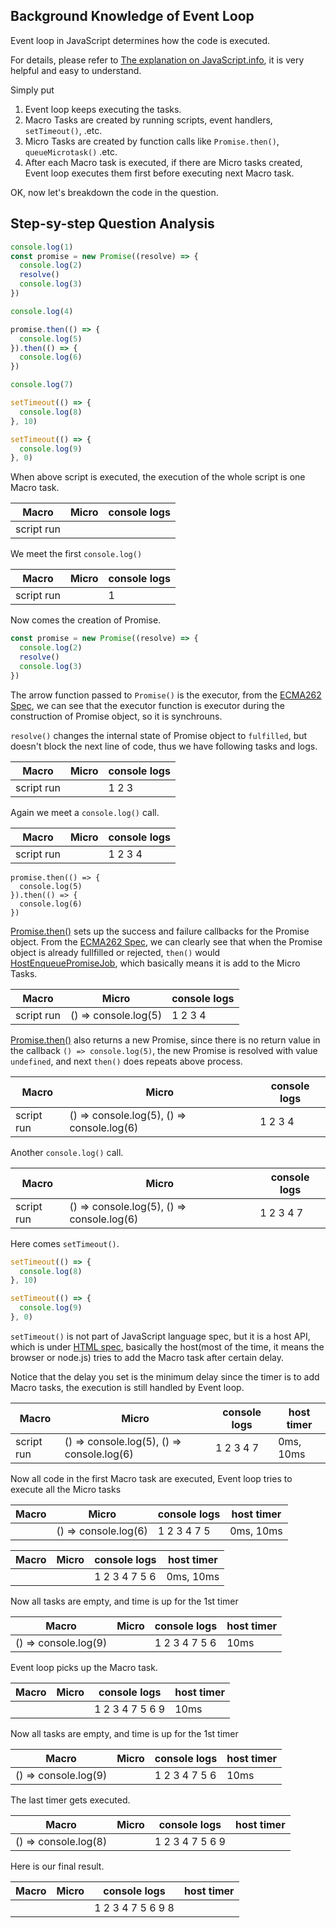 ## Background Knowledge of Event Loop

Event loop in JavaScript determines how the code is executed. 

For details, please refer to [The explanation on JavaScript.info](https://javascript.info/event-loop), it is very helpful and easy to understand. 

Simply put

1. Event loop keeps executing the tasks.
2. Macro Tasks are created by running scripts, event handlers, `setTimeout()`, .etc.
3. Micro Tasks are created by function calls like `Promise.then()`, `queueMicrotask()` .etc. 
4. After each Macro task is executed, if there are Micro tasks created, Event loop executes them first before executing next Macro task.

OK, now let's breakdown the code in the question.

## Step-sy-step Question Analysis 

```js
console.log(1)
const promise = new Promise((resolve) => {
  console.log(2)
  resolve()
  console.log(3)
})

console.log(4)

promise.then(() => {
  console.log(5)
}).then(() => {
  console.log(6)
})

console.log(7)

setTimeout(() => {
  console.log(8)
}, 10)

setTimeout(() => {
  console.log(9)
}, 0)
```

When above script is executed, the execution of the whole script is one Macro task. 

|Macro|Micro| console logs |
-------|------|-----
| script run | | |

We meet the first `console.log()`

|Macro|Micro| console logs |
-------|------|-----
| script run | | 1 |

Now comes the creation of Promise.

```js
const promise = new Promise((resolve) => {
  console.log(2)
  resolve()
  console.log(3)
})
```

The arrow function passed to `Promise()` is the executor, from the [ECMA262 Spec](https://tc39.es/ecma262/multipage/control-abstraction-objects.html#sec-promise-executor), we can see that the executor function is executor during the construction of Promise object, so it is synchrouns.

`resolve()` changes the internal state of Promise object to `fulfilled`, but doesn't block the next line of code, thus we have following tasks and logs.

|Macro|Micro| console logs |
-------|------|-----
| script run | | 1 2 3 |

Again we meet a `console.log()` call.

|Macro|Micro| console logs |
-------|------|-----
| script run | | 1 2 3 4 |

```
promise.then(() => {
  console.log(5)
}).then(() => {
  console.log(6)
})
```

[Promise.then()](https://developer.mozilla.org/en-US/docs/Web/JavaScript/Reference/Global_Objects/Promise/then) sets up the success and failure callbacks for the Promise object. From the [ECMA262 Spec](https://tc39.es/ecma262/multipage/control-abstraction-objects.html#sec-performpromisethen), we can clearly see that when the Promise object is already fullfilled or rejected, `then()` would [HostEnqueuePromiseJob](https://tc39.es/ecma262/multipage/executable-code-and-execution-contexts.html#sec-hostenqueuepromisejob), which basically means it is add to the Micro Tasks. 

|Macro|Micro| console logs |
-------|------|-----
| script run | () => console.log(5) | 1 2 3 4 |

[Promise.then()](https://developer.mozilla.org/en-US/docs/Web/JavaScript/Reference/Global_Objects/Promise/then) also returns a new Promise, since there is no return value in the callback `() => console.log(5)`, the new Promise is resolved with value `undefined`, and next `then()` does repeats above process. 

|Macro|Micro| console logs |
-------|------|-----
| script run | () => console.log(5), () => console.log(6) | 1 2 3 4 |

Another `console.log()` call.

|Macro|Micro| console logs |
-------|------|-----
| script run | () => console.log(5), () => console.log(6) | 1 2 3 4 7 |

Here comes `setTimeout()`.

```js
setTimeout(() => {
  console.log(8)
}, 10)

setTimeout(() => {
  console.log(9)
}, 0)
```

`setTimeout()` is not part of JavaScript language spec, but it is a host API, which is under [HTML spec](https://html.spec.whatwg.org/multipage/timers-and-user-prompts.html#dom-settimeout-dev), basically the host(most of the time, it means the browser or node.js) tries to add the Macro task after certain delay.

Notice that the delay you set is the minimum delay since the timer is to add Macro tasks, the execution is still handled by Event loop. 

|Macro|Micro| console logs | host timer |
-------|------|-----|----
| script run | () => console.log(5), () => console.log(6) | 1 2 3 4 7 | 0ms, 10ms|

Now all code in the first Macro task are executed, Event loop tries to execute all the Micro tasks

|Macro|Micro| console logs | host timer |
-------|------|-----|----
|  | () => console.log(6) | 1 2 3 4 7 5| 0ms, 10ms|

|Macro|Micro| console logs | host timer |
-------|------|-----|----
|  | | 1 2 3 4 7 5 6| 0ms, 10ms|

Now all tasks are empty, and time is up for the 1st timer

|Macro|Micro| console logs | host timer |
-------|------|-----|----
| () => console.log(9) | | 1 2 3 4 7 5 6| 10ms|

Event loop picks up the Macro task. 

|Macro|Micro| console logs | host timer |
-------|------|-----|----
|  | | 1 2 3 4 7 5 6 9 | 10ms|

Now all tasks are empty, and time is up for the 1st timer

|Macro|Micro| console logs | host timer |
-------|------|-----|----
| () => console.log(9) | | 1 2 3 4 7 5 6| 10ms|

The last timer gets executed. 

|Macro|Micro| console logs | host timer |
-------|------|-----|----
| () => console.log(8) | | 1 2 3 4 7 5 6 9 | |

Here is our final result.

|Macro|Micro| console logs | host timer |
-------|------|-----|----
| | | 1 2 3 4 7 5 6 9 8| |


